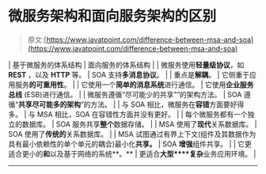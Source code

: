 # 微服务架构和面向服务架构的区别

> 原文:[https://www.javatpoint.com/difference-between-msa-and-soa](https://www.javatpoint.com/difference-between-msa-and-soa)

| 基于微服务的体系结构 | 面向服务的体系结构 |
| 微服务使用**轻量级协议**，如 **REST** ，以及 **HTTP** 等。 | SOA 支持**多消息协议**。 |
| 重点是**解耦**。 | 它侧重于应用服务**的可重用性**。 |
| 它使用一个**简单的消息系统**进行通信。 | 它使用**企业服务总线** (ESB)进行通信。 |
| 微服务遵循“尽可能少的共享””的架构方法。 | SOA 遵循“**共享尽可能多的架构**”的方法。 |
| 与 SOA 相比，微服务在**容错**方面要好得多。 | 与 MSA 相比，SOA 在容错性方面并没有更好。 |
| 每个微服务都有一个独立的数据库。 | SOA 服务共享**整个**数据存储。 |
| MSA 使用了**现代**关系数据库。 | SOA 使用了**传统的**关系数据库。 |
| MSA 试图通过有界上下文(组件及其数据作为具有最小依赖性的单个单元的耦合)最小化**共享。** | SOA **增强**组件共享。 |
| 它更适合更小的**和**以及基于网络的系统**。** | 更适合**大型****复杂**业务应用环境。 |

* * *